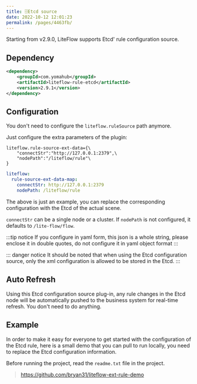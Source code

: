 ```yaml
---
title: 🗄Etcd source
date: 2022-10-12 12:01:23
permalink: /pages/4463fb/
---
```


Starting from v2.9.0, LiteFlow supports Etcd' rule configuration source.

## Dependency

```xml
<dependency>
    <groupId>com.yomahub</groupId>
    <artifactId>liteflow-rule-etcd</artifactId>
    <version>2.9.1</version>
</dependency>
```

## Configuration

You don't need to configure the `liteflow.ruleSource` path anymore.

Just configure the extra parameters of the plugin:

<code-group>
  <code-block title="Properties Style" active>

```properties
liteflow.rule-source-ext-data={\
    "connectStr":"http://127.0.0.1:2379",\
    "nodePath":"/liteflow/rule"\
}
```
  </code-block>
  <code-block title="Yaml Style">

```yaml
liteflow:
  rule-source-ext-data-map:
    connectStr: http://127.0.0.1:2379
    nodePath: /liteflow/rule
```
  </code-block>
</code-group>

The above is just an example, you can replace the corresponding configuration with the Etcd of the actual scene.

`connectStr` can be a single node or a cluster. If `nodePath` is not configured, it defaults to `/lite-flow/flow`.

:::tip notice
If you configure in yaml form, this json is a whole string, please enclose it in double quotes, do not configure it in yaml object format
:::

::: danger notice
It should be noted that when using the Etcd configuration source, only the xml configuration is allowed to be stored in the Etcd.
:::

## Auto Refresh

Using this Etcd configuration source plug-in, any rule changes in the Etcd node will be automatically pushed to the business system for real-time refresh. You don't need to do anything.

## Example

In order to make it easy for everyone to get started with the configuration of the Etcd rule, here is a small demo that you can pull to run locally, you need to replace the Etcd configuration information.

Before running the project, read the `readme.txt` file in the project.

> https://github.com/bryan31/liteflow-ext-rule-demo